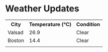 # Weather Updates

<!-- WEATHER-UPDATE-START -->
<table><tr><th>City</th><th>Temperature (°C)</th><th>Condition</th></tr><tr><td>Valsad</td><td>26.9</td><td>Clear</td></tr><tr><td>Boston</td><td>14.4</td><td>Clear</td></tr><tr><td></td><td></td><td></td></tr></table>
<!-- WEATHER-UPDATE-END -->
